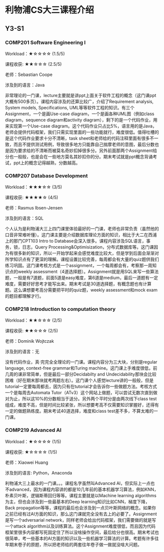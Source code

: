 # 利物浦CS大三课程介绍

## Y3-S1

### COMP201 Software Engineering I

Workload：★☆☆☆☆ (1.5/5)

课程收获: ★★☆☆☆ (2.5/5)

老师：Sebastian Coope

涉及到的语言：Java

非常理论的一门课，lecture主要就是讲ppt上面关于软件工程的概念（这门课ppt大概有500多页）。课程内容涉及的还算比较广，介绍了Requirement analysis, System models, Specifications, UML等等软件工程的知识。有三个Assignment，一个是画Use-case diagram，一个是画各种UML图（例如class diagram，sequence diagram和activity diagram），剩下的是一个代码作业，用来实现第一个Use-case diagram。这个代码作业只占比5%，语言用的是Java，老师会提供代码框架，我们只需实现里面的一些功能就行，难度很低。值得吐槽的是这个代码作业要求十分不清晰，task sheet和老师给的代码注释里面有很多不一致，而且不提供测试用例，导致很多地方只能靠自己揣摩老师的意图，最后分数也是因为要求给的不清晰而被莫名奇妙扣掉很多分。另外前面那两个Assignment给分也一般般，也是会在一些地方莫名其妙扣你的分。期末考试就是ppt概念背诵考试，ppt上的概念记得越熟，分数越高。

### COMP207 Database Development

Workload：★★★☆☆ (3/5)

课程收获: ★★★★☆ (4/5)

老师：Rasmus Ibsen-Jensen

涉及到的语言：SQL

个人认为是利物浦大三上四门课里体验最好的一门课，老师也非常负责（虽然他的口音非常难听懂）。这门课主要是介绍数据库理论方面的知识，相比于大二在西浦上的那门CPT103 Intro to Database会深入很多。课程内容涉及SQL语言，事务，锁，日志，Query Processing\&Optimisization，分布式数据库等。这门课因为有很多新的知识，所以一开始学起来会感觉难度比较大，但是学到后面会渐渐对所学知识点有了更深的理解。课程设置比较完善，每周都会有大量的quiz题供我们练习巩固。这门课考核方式是一个assignment，一个每周都会有，考察那一周知识点的weekly assessment（4道选择题）。Assignment就是用SQL来写一些算法题，一般是有7道题，前面5道是easy难度，第6道是medium，最后一道题有一定难度，需要好好思考才能写出来。期末考试是30道选择题，有概念题也有计算题。这么课想要考高分需要把平时的quiz题，weekly assessment和mock exam的题目都理解才行。

### COMP218 Introduction to computation theory

Workload：★★☆☆☆ (2/5)

课程收获: ★★☆☆☆ (2/5)

老师：Dominik Wojtczak

涉及到的语言：无

没有代码作业，真·完完全全理论的一门课。课程内容分为三大块，分别是regular language, context-free grammar和Turing machine。这门课上手难度很低，前几周的课非常简单，但是最后一部分Decidabilty and Undecidability那块会比较困难（好在期末那块就考两题左右）。这门课个人感觉lecture讲的一般般，但是tutorial一定要每周都去，因为只有在tutorial才会告诉你一些做题方法。考核方式一个是每周去Automata Tutor（ATv3）这个网站上做题，可以尝试无数次直到做对为止，所以这10%的分数相当于送分。另外两个平时分是由两次线下class test组成，难度不高，但是时间比较紧张，所以想要考高不仅需要知识掌握好，还得有一定的做题熟练度。期末考试40道选择，难度和class test差不多，不算太难的一门课。

### COMP219 Advanced AI

Workload：★☆☆☆☆ (1/5)

课程收获: ★☆☆☆☆ (1/5)

老师：Xiaowei Huang

涉及到的语言: Python，Anaconda

利物浦大三上最水的一门课。。。课程名字虽然叫Advanced AI，但实际上一点也不advanced，因为课程内容讲的都是10几年前的基本机器学习算法，例如KNN，朴素贝叶斯，逻辑斯蒂回归等等。课程主要就是以Machine learning algorithms为主，但也会涉及到一些最基本的Deep learning知识比如CNN，梯度下降，Back propagation等等，课程的最后也会涉及到一点贝叶斯网络的概念。如果你之前已经有过AI方面的知识，那么这门课就完全没有去上的必要了。Assignment是写一个adversarial network，同样老师会给出代码框架，我们需要做的就是写一个attack algorithm以及训练算法。这个Assignment难度很低，而且因为代码框架里很多内容都写死固定住了所以没啥操作空间，最后给分也很高。期末考试也很简单，考一些基本的AI方面的知识以及一些机器学习算法的计算。考题有许多往年期末卷子的原题，所以把老师给的两套往年卷子做一做就没啥大问题。
